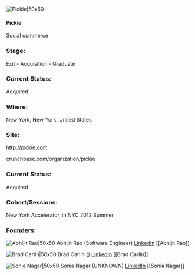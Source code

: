 

![Pickie|50x50](https://pbs.twimg.com/profile_images/378800000265140889/849b7a00e36ab1a3c4f73f3c3f7d4c44_bigger.png)

#### Pickie
Social commerce

### Stage: 
Exit - Acquisition - Graduate 

### Current Status: 
Acquired

### Where:
New York, New York, United States

### Site:
http://pickie.com



crunchbase.com/organization/pickie

### Current Status: 
Acquired

### Cohort/Sessions: 
New York Accelerator, in NYC 2012 Summer

### Founders: 

![Abhijit Rao|50x50](https://s3.amazonaws.com/photos.angel.co/users/2389-medium_jpg?1325653223) Abhijit Rao (Software Engineer) [LinkedIn](https://linkedin.com/in/abhijitr) [[Abhijit Rao]]

![Brad Carlin|50x50](http://gravatar.com/avatar/9c9336295d03b8b69c2c7e90b7ecd78d.png?s=150&d=identicon) Brad Carlin () [LinkedIn](https://) [[Brad Carlin]]

![Sonia Nagar|50x50](https://res.cloudinary.com/crunchbase-production/image/upload/our9tqz4n04ic0c3egke) Sonia Nagar (UNKNOWN) [LinkedIn](https://linkedin.com/in/sonias3) [[Sonia Nagar]]



